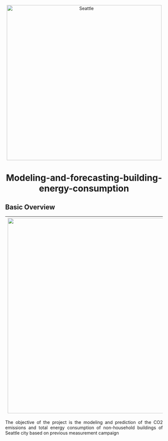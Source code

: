 <p align="center"><img width="300" ><img width="495" alt="Seattle" src="https://github.com/FrancescoFran/Modeling-and-forecasting-building-energy-consumption/assets/96301982/f02ddf62-7406-4660-8150-1eb4225c3885"></p>
<h1 align="center">Modeling-and-forecasting-building-energy-consumption</h1>
<h2 align="left">Basic Overview</h2>

| <img width="623" src="https://github.com/FrancescoFran/Modeling-and-forecasting-building-energy-consumption/assets/96301982/536b24cb-bf05-4c1a-99c6-c288f68ceb1e">  | <img width="406" src="https://github.com/FrancescoFran/Modeling-and-forecasting-building-energy-consumption/assets/96301982/595d12a9-4a7f-497e-addd-837c8e4dc201"> |
| ------------- | ------------- |

<p align="justify">The objective of the project is the modeling and prediction of the CO2 emissions and total energy consumption of non-household buildings of Seattle city based on previous measurement campaign </p>
